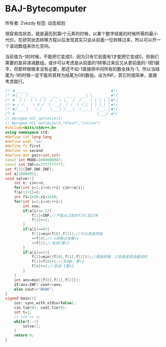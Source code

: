 # BAJ-Bytecomputer

所有者: Zvezdy
标签: 动态规划

很容易找状态，就是遍历到第i个元素的时候，以某个数字结尾的时候所需的最小代价。在研究状态转移方程以后发现其实只会从前面一位转移过来，所以可以开一个滚动数组来优化空间。

当前值为-1的时候，不能把它变成0，因为只有它前面有1才能把它变成0，但我们需要的是非递减数组。或许可以考虑是从前面的1转移过来后又从更前面的-1把1磨平，但那样做根本没有必要，那还不如-1直接把中间所有的数全抹为-1。所以当结尾为-1的时候一定不能将其转为结尾为0的数组。设为INF。其它的很简单，直接考虑就行。

```cpp
/* ★ _____                           _         ★*/
/* ★|__  / __   __   ___   ____   __| |  _   _ ★*/
/* ★  / /  \ \ / /  / _ \ |_  /  / _  | | | | |★*/
/* ★ / /_   \ V /  |  __/  / /  | (_| | | |_| |★*/
/* ★/____|   \_/    \___| /___|  \__._|  \__, |★*/
/* ★                                     |___/ ★*/
// #pragma GCC optimize(2)
// #pragma GCC optimize(3,"Ofast","inline")
#include<bits/stdc++.h>
using namespace std;
#define int long long
#define endl '\n'
#define fi first
#define se second
#define dot pair<int,int>
const int MODE=1000000007;
const int INF=0x7fffffffff;
int f[3]{INF,INF,INF};
int a[1000005];
void solve(){
    int n; cin>>n;
    for(int i=1;i<=n;++i) cin>>a[i];
    f[a[1]+1]=0;
    int f1=1e10,z1=1e10;
    for(int i=2;i<=n;++i){
        int now;
        if(a[i]==-1){
            f[1]=INF;//不能从之前的f[0]滚过来
            f[2]+=2;
        }
        if(a[i]==0){
            f[1]=min(f[0],f[1]);//可以直接拼接
            ++f[0];//-1转移过来要+1
            ++f[2];//变成1要+2
        }
        if(a[i]==1){
            f[2]=min({f[0],f[1],f[2]});//直接拼接，三条路里面选最短的
            f[1]=f[0]+1;//变成0，要+1
            f[0]+=2;//变成-1要+2
        }
    }
    int ans=min({f[0],f[1],f[2]});
    if(ans<INF) cout<<ans;
    else cout<<"BRAK";
}
signed main(){
    ios::sync_with_stdio(false);
    cin.tie(0); cout.tie(0);
    int t=1;
    // cin >> t;
    while(t--){
        solve();
    }
    return 0;
}

```